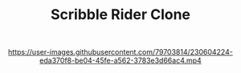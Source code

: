 <div align="center">

# Scribble Rider Clone

<br>

https://user-images.githubusercontent.com/79703814/230604224-eda370f8-be04-45fe-a562-3783e3d66ac4.mp4


</div>
